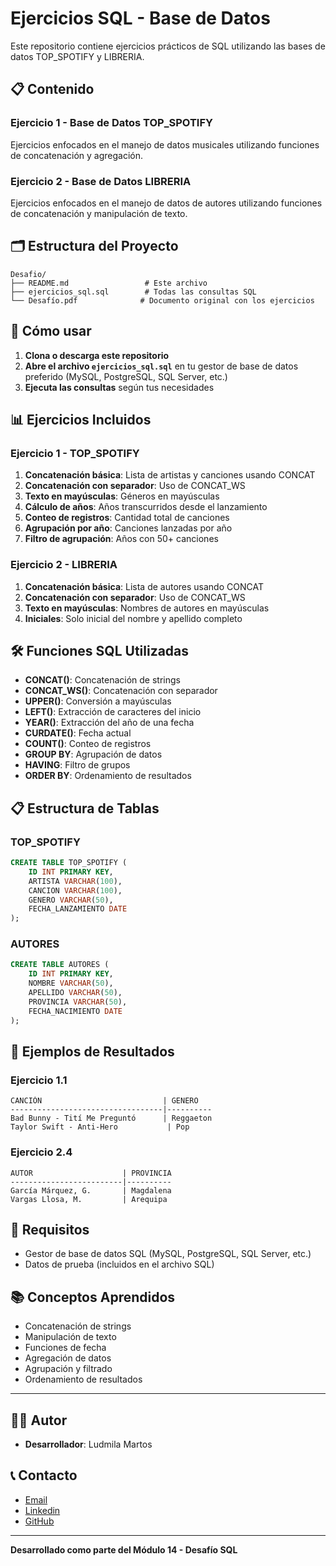 # Ejercicios SQL - Base de Datos

Este repositorio contiene ejercicios prácticos de SQL utilizando las bases de datos TOP_SPOTIFY y LIBRERIA.

## 📋 Contenido

### Ejercicio 1 - Base de Datos TOP_SPOTIFY
Ejercicios enfocados en el manejo de datos musicales utilizando funciones de concatenación y agregación.

### Ejercicio 2 - Base de Datos LIBRERIA  
Ejercicios enfocados en el manejo de datos de autores utilizando funciones de concatenación y manipulación de texto.

## 🗂️ Estructura del Proyecto

```
Desafio/
├── README.md                 # Este archivo
├── ejercicios_sql.sql        # Todas las consultas SQL
└── Desafío.pdf              # Documento original con los ejercicios
```

## 🚀 Cómo usar

1. **Clona o descarga este repositorio**
2. **Abre el archivo `ejercicios_sql.sql`** en tu gestor de base de datos preferido (MySQL, PostgreSQL, SQL Server, etc.)
3. **Ejecuta las consultas** según tus necesidades

## 📊 Ejercicios Incluidos

### Ejercicio 1 - TOP_SPOTIFY

1. **Concatenación básica**: Lista de artistas y canciones usando CONCAT
2. **Concatenación con separador**: Uso de CONCAT_WS
3. **Texto en mayúsculas**: Géneros en mayúsculas
4. **Cálculo de años**: Años transcurridos desde el lanzamiento
5. **Conteo de registros**: Cantidad total de canciones
6. **Agrupación por año**: Canciones lanzadas por año
7. **Filtro de agrupación**: Años con 50+ canciones

### Ejercicio 2 - LIBRERIA

1. **Concatenación básica**: Lista de autores usando CONCAT
2. **Concatenación con separador**: Uso de CONCAT_WS
3. **Texto en mayúsculas**: Nombres de autores en mayúsculas
4. **Iniciales**: Solo inicial del nombre y apellido completo

## 🛠️ Funciones SQL Utilizadas

- **CONCAT()**: Concatenación de strings
- **CONCAT_WS()**: Concatenación con separador
- **UPPER()**: Conversión a mayúsculas
- **LEFT()**: Extracción de caracteres del inicio
- **YEAR()**: Extracción del año de una fecha
- **CURDATE()**: Fecha actual
- **COUNT()**: Conteo de registros
- **GROUP BY**: Agrupación de datos
- **HAVING**: Filtro de grupos
- **ORDER BY**: Ordenamiento de resultados

## 📋 Estructura de Tablas

### TOP_SPOTIFY
```sql
CREATE TABLE TOP_SPOTIFY (
    ID INT PRIMARY KEY,
    ARTISTA VARCHAR(100),
    CANCION VARCHAR(100),
    GENERO VARCHAR(50),
    FECHA_LANZAMIENTO DATE
);
```

### AUTORES
```sql
CREATE TABLE AUTORES (
    ID INT PRIMARY KEY,
    NOMBRE VARCHAR(50),
    APELLIDO VARCHAR(50),
    PROVINCIA VARCHAR(50),
    FECHA_NACIMIENTO DATE
);
```

## 📝 Ejemplos de Resultados

### Ejercicio 1.1
```
CANCIÓN                           | GENERO
----------------------------------|----------
Bad Bunny - Tití Me Preguntó      | Reggaeton
Taylor Swift - Anti-Hero           | Pop
```

### Ejercicio 2.4
```
AUTOR                    | PROVINCIA
-------------------------|----------
García Márquez, G.       | Magdalena
Vargas Llosa, M.         | Arequipa
```

## 🔧 Requisitos

- Gestor de base de datos SQL (MySQL, PostgreSQL, SQL Server, etc.)
- Datos de prueba (incluidos en el archivo SQL)

## 📚 Conceptos Aprendidos

- Concatenación de strings
- Manipulación de texto
- Funciones de fecha
- Agregación de datos
- Agrupación y filtrado
- Ordenamiento de resultados


---

## 👨‍💻 Autor

- **Desarrollador**: Ludmila Martos

## 📞 Contacto

-  [Email](ludmilamartos@gmail.com)
-  [Linkedin](https://www.linkedin.com/in/ludmimar89/)
- [GitHub](https://github.com/Ludmimar)

---

**Desarrollado como parte del Módulo 14 - Desafío SQL**
